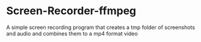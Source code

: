 # Screen-Recorder-ffmpeg
A simple screen recording program that creates a tmp folder of screenshots and audio and combines them to a mp4 format video
